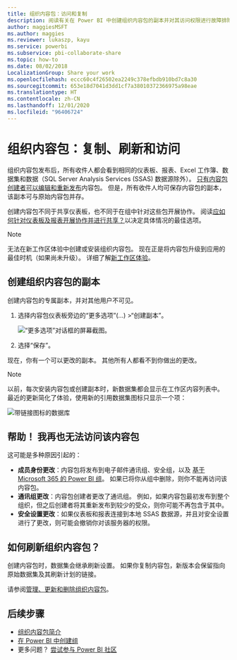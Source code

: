 ```yaml
---
title: 组织内容包：访问和复制
description: 阅读有关在 Power BI 中创建组织内容包的副本并对其访问权限进行故障排除的信息
author: maggiesMSFT
ms.author: maggies
ms.reviewer: lukaszp, kayu
ms.service: powerbi
ms.subservice: pbi-collaborate-share
ms.topic: how-to
ms.date: 08/02/2018
LocalizationGroup: Share your work
ms.openlocfilehash: eccc60c4f26502ea2249c378efbdb910bd7c8a30
ms.sourcegitcommit: 653e18d7041d3dd1cf7a38010372366975a98eae
ms.translationtype: HT
ms.contentlocale: zh-CN
ms.lasthandoff: 12/01/2020
ms.locfileid: "96406724"
---
```

# <a name="organizational-content-packs-copy-refresh-and-get-access"></a>组织内容包：复制、刷新和访问

组织内容包发布后，所有收件人都会看到相同的仪表板、报表、Excel 工作簿、数据集和数据（SQL Server Analysis Services (SSAS) 数据源除外）。  [只有内容包创建者可以编辑和重新发布](service-organizational-content-pack-manage-update-delete.md)内容包。  但是，所有收件人均可保存内容包的副本，该副本可与原始内容包并存。

创建内容包不同于共享仪表板，也不同于在组中针对这些包开展协作。 阅读[应如何针对仪表板及报表开展协作并进行共享？](service-how-to-collaborate-distribute-dashboards-reports.md)以决定具体情况的最佳选项。

> [!NOTE]
> 无法在新工作区体验中创建或安装组织内容包。 现在正是将内容包升级到应用的最佳时机（如果尚未升级）。 详细了解[新工作区体验](service-create-the-new-workspaces.md)。
>

## <a name="create-a-copy-of-an-organizational-content-pack"></a>创建组织内容包的副本
创建内容包的专属副本，并对其他用户不可见。

1. 选择内容包仪表板旁边的“更多选项”(…) >“创建副本”。

    ![“更多选项”对话框的屏幕截图。](media/service-organizational-content-pack-copy-refresh-access/power-bi-create-copy-organizational-content-pack.png)
2. 选择“保存”。  

现在，你有一个可以更改的副本。 其他所有人都看不到你做出的更改。

> [!NOTE]
> 以前，每次安装内容包或创建副本时，新数据集都会显示在工作区内容列表中。 最近的更新简化了体验，使用新的引用数据集图标只显示一个项：
>
> ![带链接图标的数据库](media/service-organizational-content-pack-copy-refresh-access/power-bi-dataset-reference-icon.png)
>

## <a name="help--i-can-no-longer-access-the-content-pack"></a>帮助！  我再也无法访问该内容包
这可能是多种原因引起的：

* **成员身份更改**：内容包将发布到电子邮件通讯组、安全组，以及 [基于 Microsoft 365 的 Power BI 组](https://support.office.com/article/Create-a-group-in-Office-365-7124dc4c-1de9-40d4-b096-e8add19209e9)。  如果已将你从组中删除，则你不能再访问该内容包。
* **通讯组更改**：内容包创建者更改了通讯组。 例如，如果内容包最初发布到整个组织，但之后创建者将其重新发布到较少的受众，则你可能不再包含于其中。
* **安全设置更改**：如果仪表板和报表连接到本地 SSAS 数据源，并且对安全设置进行了更改，则可能会撤销你对该服务器的权限。

## <a name="how-are-organizational-content-packs-refreshed"></a>如何刷新组织内容包？
创建内容包时，数据集会继承刷新设置。  如果你复制内容包，新版本会保留指向原始数据集及其刷新计划的链接。

请参阅[管理、更新和删除组织内容包](service-organizational-content-pack-manage-update-delete.md)。

## <a name="next-steps"></a>后续步骤
* [组织内容包简介](service-organizational-content-pack-introduction.md)
* [在 Power BI 中创建组](service-create-distribute-apps.md)
* 更多问题？ [尝试参与 Power BI 社区](https://community.powerbi.com/)

